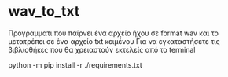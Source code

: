 # wav_to_txt

Προγραμματι που παίρνει ένα αρχείο ήχου σε format wav και το μετατρέπει σε ένα αρχείο txt κειμένου 
Για να εγκαταστήσετε τις βιβλιοθήκες που θα χρειαστούν εκτελείς από το terminal  

python -m pip install -r ./requirements.txt
